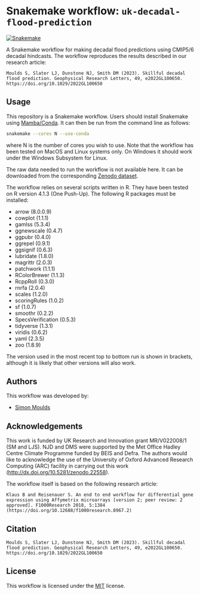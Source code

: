 # Snakemake workflow: `uk-decadal-flood-prediction`

[![Snakemake](https://img.shields.io/badge/snakemake-≥6.3.0-brightgreen.svg)](https://snakemake.github.io)
<!-- [![GitHub actions status](https://github.com/simonmoulds/uk-decadal-flood-prediction/workflows/Tests/badge.svg?branch=main)](https://github.com/simonmoulds/uk-decadal-flood-prediction/actions?query=branch%3Amain+workflow%3ATests) -->

A Snakemake workflow for making decadal flood predictions using CMIP5/6 decadal hindcasts. The workflow reproduces the results described in our research article: 

```
Moulds S, Slater LJ, Dunstone NJ, Smith DM (2023). Skillful decadal flood prediction. Geophysical Research Letters, 49, e2022GL100650. https://doi.org/10.1029/2022GL100650
```

## Usage

This repository is a Snakemake workflow. Users should install Snakemake using [Mamba/Conda](https://snakemake.readthedocs.io/en/stable/getting_started/installation.html#installation-via-conda-mamba). It can then be run from the command line as follows: 

``` sh
snakemake --cores N --use-conda
```
where N is the number of cores you wish to use. Note that the workflow has been tested on MacOS and Linux systems only. On Windows it should work under the Windows Subsystem for Linux. 

The raw data needed to run the workflow is not available here. It can be downloaded from the corresponding [Zenodo dataset](https://doi.org/10.5281/zenodo.6940449).

The workflow relies on several scripts written in R. They have been tested on R version 4.1.3 (One Push-Up). The following R packages must be installed:

- arrow (8.0.0.9)
- cowplot (1.1.1)
- gamlss (5.3.4)
- ggnewscale (0.4.7)
- ggpubr (0.4.0)
- ggrepel (0.9.1)
- ggsignif (0.6.3)
- lubridate (1.8.0)
- magrittr (2.0.3)
- patchwork (1.1.1)
- RColorBrewer (1.1.3)
- RcppRoll (0.3.0)
- rnrfa (2.0.4)
- scales (1.2.0)
- scoringRules (1.0.2)
- sf (1.0.7)
- smoothr (0.2.2)
- SpecsVerification (0.5.3)
- tidyverse (1.3.1)
- viridis (0.6.2)
- yaml (2.3.5)
- zoo (1.8.9)

The version used in the most recent top to bottom run is shown in brackets, although it is likely that other versions will also work. 

## Authors

This workflow was developed by:
- [Simon Moulds](https://github.com/simonmoulds)

## Acknowledgements

This work is funded by UK Research and Innovation grant MR/V022008/1 (SM and LJS). NJD and DMS were supported by the Met Office Hadley Centre Climate Programme funded by BEIS and Defra. The authors would like to acknowledge the use of the University of Oxford Advanced Research Computing (ARC) facility in carrying out this work (http://dx.doi.org/10.5281/zenodo.22558).

The workflow itself is based on the following research article:
```
Klaus B and Reisenauer S. An end to end workflow for differential gene expression using Affymetrix microarrays [version 2; peer review: 2 approved]. F1000Research 2018, 5:1384 (https://doi.org/10.12688/f1000research.8967.2)
```

## Citation 

```
Moulds S, Slater LJ, Dunstone NJ, Smith DM (2023). Skillful decadal flood prediction. Geophysical Research Letters, 49, e2022GL100650. https://doi.org/10.1029/2022GL100650
```

## License

This workflow is licensed under the [MIT](LICENSE.md) license. 
